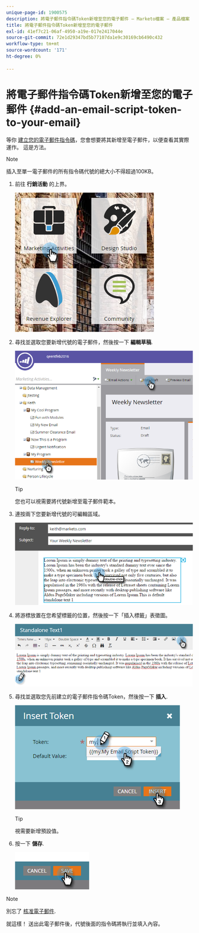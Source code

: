 ```yaml
---
unique-page-id: 1900575
description: 將電子郵件指令碼Token新增至您的電子郵件 — Marketo檔案 — 產品檔案
title: 將電子郵件指令碼Token新增至您的電子郵件
exl-id: 41ef7c21-06af-4950-a19e-017e2417044e
source-git-commit: 72e1d29347bd5b77107da1e9c30169cb6490c432
workflow-type: tm+mt
source-wordcount: '171'
ht-degree: 0%

---
```


# 將電子郵件指令碼Token新增至您的電子郵件 {#add-an-email-script-token-to-your-email}

等你 [建立您的電子郵件指令碼](/help/marketo/product-docs/email-marketing/general/using-tokens/create-an-email-script-token.md)，您會想要將其新增至電子郵件，以便查看其實際運作。 這是方法。

>[!NOTE]
>
>插入至單一電子郵件的所有指令碼代號的總大小不得超過100KB。

1. 前往 **行銷活動** 的上界。

   ![](assets/one-2.png)

1. 尋找並選取您要新增代號的電子郵件，然後按一下 **編輯草稿**.

   ![](assets/two-2.png)

   >[!TIP]
   >
   >您也可以視需要將代號新增至電子郵件範本。

1. 連按兩下您要新增代號的可編輯區域。

   ![](assets/three-2.png)

1. 將游標放置在您希望標籤的位置，然後按一下「插入標籤」表徵圖。

   ![](assets/four-2.png)

1. 尋找並選取您先前建立的電子郵件指令碼Token，然後按一下 **插入**.

   ![](assets/five-1.png)

   >[!TIP]
   >
   >視需要新增預設值。

1. 按一下 **儲存**.

   ![](assets/six.png)

>[!NOTE]
>
>別忘了 [核准電子郵件](/help/marketo/product-docs/email-marketing/general/creating-an-email/approve-an-email.md).

就這樣！ 送出此電子郵件後，代號後面的指令碼將執行並填入內容。
